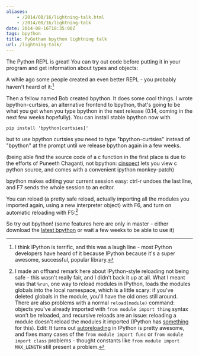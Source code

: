 ```yaml
---
aliases:
    - /2014/08/16/lightning-talk.html
    - /2014/08/16/lightning-talk
date: 2014-08-16T18:35:00Z
tags: bpython
title: PyGotham bpython lightning talk
url: /lightning-talk/
---
```


The Python REPL is great! You can try out code before putting it in your
program and get information about types and objects:

<script type="text/javascript" src="https://asciinema.org/a/11518.js" id="asciicast-11518" async data-size="small" data-speed="1.7"></script>

A while ago some people created an even better REPL - you probably haven't
heard of it:[^1]

<script type="text/javascript" src="https://asciinema.org/a/11519.js" id="asciicast-11519" async data-size="small" data-speed="1.5"></script>

Then a fellow named Bob created bpython. It does some cool things. I wrote
bpython-curtsies, an alternative frontend to bpython, that's going to be what
you get when you type bpython in the next release (0.14, coming in the next
few weeks hopefully). You can install stable bpython now with

    pip install 'bpython[curtsies]'

but to use bpython curtsies you need to type "bpython-curtsies" instead of
"bpython" at the prompt until we release bpython again in a few weeks.

<script type="text/javascript" src="https://asciinema.org/a/11522.js" id="asciicast-11522" async data-size="small" data-speed="1.2"></script>

(being able find the source code of a c function in the first place is due to
the efforts of Puneeth Chaganti, not bpython:
[cinspect](https://github.com/punchagan/cinspect)
lets you view c python
source, and comes with a convenient ipython monkey-patch)

bpython makes editing your current session easy: ctrl-r undoes the last line,
and F7 sends the whole session to an editor.

<script type="text/javascript" src="https://asciinema.org/a/11523.js" id="asciicast-11523" async data-size="small" data-speed="2"></script>

You can reload (a pretty safe reload, actually importing all the modules
you imported again, using a new interpreter object) with F6,
and turn on automatic reloading with F5:[^2]

<script type="text/javascript" src="https://asciinema.org/a/11524.js" id="asciicast-11524" async data-size="small" data-speed="1.6"></script>

So try out bpython! (some features here are only in master - either download
the [latest bpython](https://github.com/bpython/bpython) or wait a few weeks
to be able to use it)

[^1]: I think IPython is terrific, and this was a laugh line -
    most Python developers have heard of it because IPython because it's
    a super awesome, successful, popular library.

[^2]: I made an offhand remark here about IPython-style reloading not being safe -
    this wasn't really fair, and I didn't back it up at all.
    What I meant was that `%run`, one way to reload modules in IPython,
    loads the modules globals into the local
    namespace, which is a little scary: if you've deleted globals in
    the module, you'll have the old ones still around. There are also problems
    with a normal `reload(module)` command: objects
    you've already imported with `from module import thing` syntax
    won't be reloaded, and recursive reloads are an issue: reloading
    a module doesn't reload the modules it imported (IPython has
    [something](http://ipython.org/ipython-doc/dev/interactive/reference.html#dreload)
    for this). Edit: It turns out
    [autoreloading](http://ipython.org/ipython-doc/dev/config/extensions/autoreload.html)
    in IPython is pretty awesome, and fixes many cases of the
    `from module import func` or `from module import class` problems - thought
    constants like `from module import MAX_LENGTH` still present a problem.
